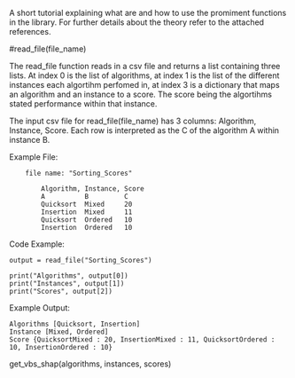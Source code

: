 A short tutorial explaining what are and how to use the promiment functions in the library. For further details about the theory refer to the attached references. 

#read_file(file_name)

The read_file function reads in a csv file and returns a list containing three lists. At index 0 is the list of algorithms, at index 1 is the list of the different instances each algortihm perfomed in, at index 3 is a dictionary that maps an algorithm and an instance to a score. The score being the algortihms stated performance within that instance. 

The input csv file for read_file(file_name) has 3 columns: Algorithm, Instance, Score. Each row is interpreted as the C of the algorithm A within instance B. 

Example File: 


        file name: "Sorting_Scores"

            Algorithm, Instance, Score
            A          B         C
            Quicksort  Mixed     20
            Insertion  Mixed     11
            Quicksort  Ordered   10
            Insertion  Ordered   10


Code Example:

    
    output = read_file("Sorting_Scores")

    print("Algorithms", output[0])
    print("Instances", output[1])
    print("Scores", output[2])
    


Example Output:

    
    Algorithms [Quicksort, Insertion]
    Instance [Mixed, Ordered]
    Score {QuicksortMixed : 20, InsertionMixed : 11, QuicksortOrdered : 10, InsertionOrdered : 10}
    



get_vbs_shap(algorithms, instances, scores)